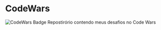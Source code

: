 # CodeWars
![CodeWars Badge](https://www.codewars.com/users/BrunoMorastoni/badges/large)
Repostirório contendo meus desafios no Code Wars
